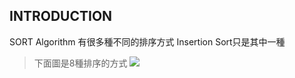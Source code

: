 INTRODUCTION
------------------
SORT Algorithm 有很多種不同的排序方式 Insertion Sort只是其中一種

> 下面圖是8種排序的方式
![](IMAGE/123.PNG)
